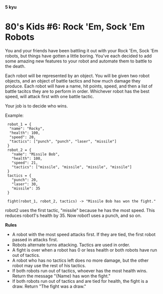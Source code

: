 **5 kyu**

# 80's Kids #6: Rock 'Em, Sock 'Em Robots

You and your friends have been battling it out with your Rock 'Em, Sock 'Em robots, but things have gotten a little boring. You've each decided to add some amazing new features to your robot and automate them to battle to the death.

Each robot will be represented by an object. You will be given two robot objects, and an object of battle tactics and how much damage they produce. Each robot will have a name, hit points, speed, and then a list of battle tacitcs they are to perform in order. Whichever robot has the best speed, will attack first with one battle tactic.

Your job is to decide who wins.

Example:
```shell script
 robot_1 = {
  "name": "Rocky",
  "health": 100,
  "speed": 20,
  "tactics": ["punch", "punch", "laser", "missile"]
 }
 robot_2 = {
   "name": "Missile Bob",
   "health": 100,
   "speed": 21,
   "tactics": ["missile", "missile", "missile", "missile"]
 }
 tactics = {
   "punch": 20,
   "laser": 30,
   "missile": 35
 }
 
 fight(robot_1, robot_2, tactics) -> "Missile Bob has won the fight."
```

robot2 uses the first tactic, "missile" because he has the most speed. This reduces robot1's health by 35. Now robot1 uses a punch, and so on.

**Rules**

- A robot with the most speed attacks first. If they are tied, the first robot passed in attacks first.
- Robots alternate turns attacking. Tactics are used in order.
- A fight is over when a robot has 0 or less health or both robots have run out of tactics.
- A robot who has no tactics left does no more damage, but the other robot may use the rest of his tactics.
- If both robots run out of tactics, whoever has the most health wins. Return the message "{Name} has won the fight."
- If both robots run out of tactics and are tied for health, the fight is a draw. Return "The fight was a draw."